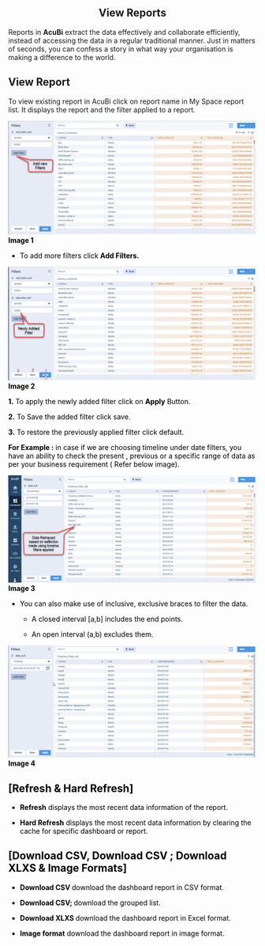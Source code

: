 
<center><h2>View Reports</h2></center>

Reports in  <b> AcuBi</b>  extract the data effectively and collaborate efficiently, instead of accessing the data in a regular traditional manner. Just in matters of seconds, you can confess a story in what way your organisation is making a difference to the world.

## View Report

To view existing report in AcuBi click on report name in My Space report list. It displays the report and the filter applied to a report.

![enter image description here](https://raw.githubusercontent.com/sv18042016/fp1/6ccc66f6bc28c68e3c17becce4f804f2e6f2845f/images/New_version5/td_view_report_image1.png)
<b><font color = "Black"> Image 1</b>

-  To add more filters click  <b>Add Filters.</b>

![enter image description here](https://raw.githubusercontent.com/sv18042016/fp1/970e317b2fcf1e9fa777b7a05d73c1ca7b122947/images/New_version5/td_view_report_image2.png)
<b><font color = "Black"> Image 2</b>

<b>1.</b> To apply the newly added filter click on <b>Apply</b>  Button.

<b>2.</b> To Save the added filter click save.

<b>3.</b> To restore the previously applied filter click default.

<b>For Example :</b>  in case if we are choosing timeline under date filters, you have an ability to check the present , previous or a specific range of data as per your business requirement ( Refer below image).

![enter image description here](https://raw.githubusercontent.com/sv18042016/fp1/40e942e774c02238eb5c6a69120dd5e500e74b95/images/New_version5/td_view_report_image3.png)
<b><font color = "Black"> Image 3</b>

-   You can also make use of inclusive, exclusive braces to filter the data.
    
    -   A closed interval [a,b] includes the end points.
        
    -   An open interval (a,b) excludes them.
        
![enter image description here](https://raw.githubusercontent.com/sv18042016/fp1/f6bdae69c9ab5be4b6e6306c6044098f43935a69/images/New_version5/td_view_report_image4.png)
<b><font color = "Black"> Image 4</b>

## [Refresh & Hard Refresh]

-   <b>Refresh</b>  displays the most recent data information of the report.
    
-   <b>Hard Refresh</b>  displays the most recent data information by clearing the cache for specific dashboard or report.
    

## [Download CSV, Download CSV ; Download XLXS & Image Formats]

-   <b>Download CSV </b>  download the dashboard report in CSV format.

- <b>Download CSV; </b>  download the grouped list.

- <b>Download XLXS </b>  download the dashboard report in Excel format.

-   <b>Image format</b>  download the dashboard report in image format.
    


<!--stackedit_data:
eyJoaXN0b3J5IjpbMTUwMTExNzcxNSwtNDQzODc4Njk2LDE2MD
I5MzM1NjksLTIwMDIzMTcwNjMsMzI1NTQ1MTE2LC05NzQ1NDUz
ODcsLTM0NDY3MjUzMSwtODg0MjMwMTA3LC0xNzI0MzkzMjgsLT
g1NDQyNTI1MywyMzMzMjA1NTMsLTExODg1Mzg0NDddfQ==
-->
